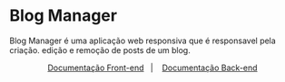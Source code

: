 # Blog Manager 

Blog Manager é uma aplicação web responsiva que é responsavel pela criação. edição e remoção de posts de um blog.

<p align="center">
  <a href="#rocket-tecnologias">Documentação Front-end</a>&nbsp;&nbsp;&nbsp;|&nbsp;&nbsp;&nbsp;
  <a href="https://github.com/fabriciodanioj/blog-manager/blob/master/backend/README.md">Documentação Back-end</a>
</p>
